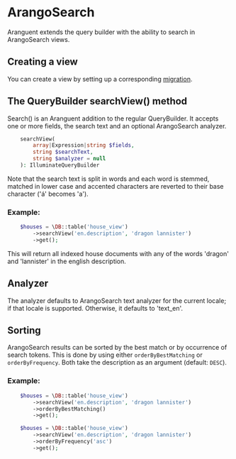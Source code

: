 # ArangoSearch

Aranguent extends the query builder with the ability to search in ArangoSearch views.

## Creating a view
You can create a view by setting up a corresponding [migration](migrations.md).

## The QueryBuilder searchView() method   
Search() is an Aranguent addition to the regular QueryBuilder. It accepts one or more fields, the search text
and an optional ArangoSearch analyzer.

```php 
    searchView(
        array|Expression|string $fields,
        string $searchText,
        string $analyzer = null
    ): IlluminateQueryBuilder
```
Note that the search text is split in words and each word is stemmed, matched in lower case and accented characters
are reverted to their base character ('á' becomes 'a').


### Example:
```php
    $houses = \DB::table('house_view')
        ->searchView('en.description', 'dragon lannister')
        ->get();
```
This will return all indexed house documents with any of the words 'dragon' and 'lannister' in the english description.

<a name="analyzer"></a>
## Analyzer
The analyzer defaults to ArangoSearch text analyzer for the current locale; if that locale is supported.
Otherwise, it defaults to 'text_en'.

<a name="sorting"></a>
## Sorting
ArangoSearch results can be sorted by the best match or by occurrence of search tokens.
This is done by using either `orderByBestMatching` or `orderByFrequency`.
Both take the description as an argument (default: `DESC`).

### Example:
```php
    $houses = \DB::table('house_view')
        ->searchView('en.description', 'dragon lannister')
        ->orderByBestMatching()
        ->get();
```

```php
    $houses = \DB::table('house_view')
        ->searchView('en.description', 'dragon lannister')
        ->orderByFrequency('asc')
        ->get();
```
